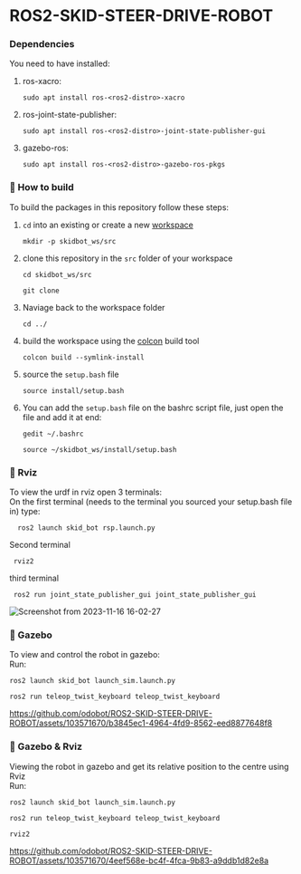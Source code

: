 # ROS2-SKID-STEER-DRIVE-ROBOT
### Dependencies
You need to have installed:
<br>
1. ros-xacro:
   ```console
   sudo apt install ros-<ros2-distro>-xacro
   ```
2. ros-joint-state-publisher:
   ```console
   sudo apt install ros-<ros2-distro>-joint-state-publisher-gui
   ```
3. gazebo-ros:
   ```console
   sudo apt install ros-<ros2-distro>-gazebo-ros-pkgs
   ```
### :hammer: How to build
To build the packages in this repository follow these steps:
1. `cd` into an existing or create a new [workspace](https://docs.ros.org/en/foxy/Tutorials/Beginner-Client-Libraries/Creating-A-Workspace/Creating-A-Workspace.html)
   ```console
   mkdir -p skidbot_ws/src
   ```
2. clone this repository in the `src` folder of your workspace
   ```console
   cd skidbot_ws/src
   ```
   ```console
   git clone
   ```
3. Naviage back to the workspace folder
   ```console
   cd ../
   ```
4. build the workspace using the [colcon](https://colcon.readthedocs.io/en/released/reference/verb/build.html) build tool
   ```console
   colcon build --symlink-install
   ```
5. source the `setup.bash` file
   ```console
   source install/setup.bash
   ```
6. You can add the `setup.bash` file on the bashrc script file, just open the file and add it at end:
    ```console
    gedit ~/.bashrc
    ```
    ```console
    source ~/skidbot_ws/install/setup.bash
    ```
### :movie_camera: Rviz
To view the urdf in rviz open 3 terminals:
<br>
On the first terminal (needs to the terminal you sourced your setup.bash file in) type: 
```console
  ros2 launch skid_bot rsp.launch.py
  ```
Second terminal
 ```console
  rviz2
  ```
third terminal
 ```console
  ros2 run joint_state_publisher_gui joint_state_publisher_gui
 ```
![Screenshot from 2023-11-16 16-02-27](https://github.com/odobot/ROS2-SKID-STEER-DRIVE-ROBOT/assets/103571670/e7bb611b-5368-44b6-85a7-351850f8b926)
### 🎥 Gazebo
To view and control the robot in gazebo:
<br>
Run:
```console
ros2 launch skid_bot launch_sim.launch.py
```
```console
ros2 run teleop_twist_keyboard teleop_twist_keyboard
```
https://github.com/odobot/ROS2-SKID-STEER-DRIVE-ROBOT/assets/103571670/b3845ec1-4964-4fd9-8562-eed8877648f8
### 🎥 Gazebo & Rviz
Viewing the robot in gazebo and get its relative position to the centre using Rviz
<br>
Run:
```console
ros2 launch skid_bot launch_sim.launch.py
```
```console
ros2 run teleop_twist_keyboard teleop_twist_keyboard
```
```console
rviz2
```
https://github.com/odobot/ROS2-SKID-STEER-DRIVE-ROBOT/assets/103571670/4eef568e-bc4f-4fca-9b83-a9ddb1d82e8a
